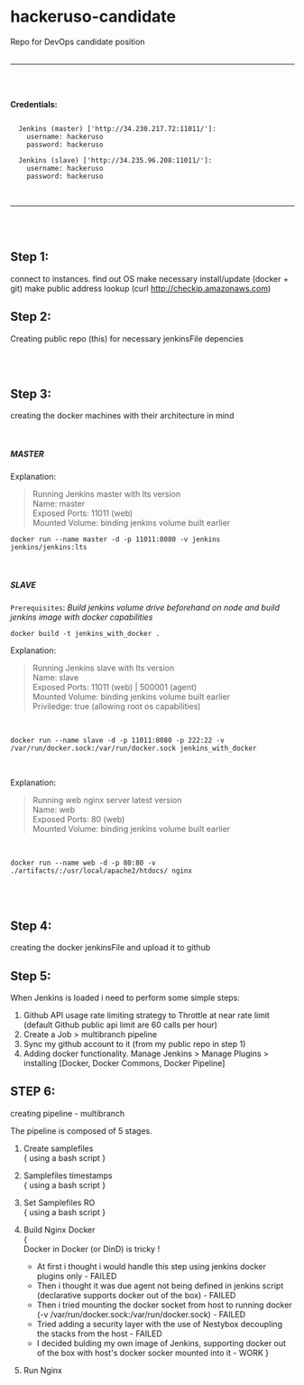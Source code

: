 # hackeruso-candidate
Repo for DevOps candidate position
<br/><br/>

----------
<br/><br/>

**Credentials:**
```

  Jenkins (master) ['http://34.230.217.72:11011/']:
    username: hackeruso
    password: hackeruso
  
  Jenkins (slave) ['http://34.235.96.208:11011/']:
    username: hackeruso
    password: hackeruso

```
<br/>

----------
<br/><br/>

## Step 1:

connect to instances.
find out OS
make necessary install/update (docker + git)
make public address lookup (curl http://checkip.amazonaws.com)

## Step 2:

Creating public repo (this) for necessary jenkinsFile depencies

<br/><br/>

## Step 3:

creating the docker machines with their architecture in mind

<br />

#####  *MASTER*

Explanation:<br />
> Running Jenkins master with lts version<br />
  Name: master<br />
  Exposed Ports: 11011 (web)<br />
  Mounted Volume: binding jenkins volume built earlier<br />

```
docker run --name master -d -p 11011:8080 -v jenkins jenkins/jenkins:lts
```

<br />

##### *SLAVE*


`Prerequisites`:
*Build jenkins volume drive beforehand on node and build jenkins image with docker capabilities* <br />
```
docker build -t jenkins_with_docker .
```


Explanation:<br />
> Running Jenkins slave with lts version<br />
  Name: slave<br />
  Exposed Ports: 11011 (web) | 500001 (agent)<br />
  Mounted Volume: binding jenkins volume built earlier<br />
  Priviledge: true (allowing root os capabilities)<br />

<br />

```
docker run --name slave -d -p 11011:8080 -p 222:22 -v /var/run/docker.sock:/var/run/docker.sock jenkins_with_docker
```

<br />

Explanation:<br />
> Running web nginx server latest version<br />
  Name: web<br />
  Exposed Ports: 80 (web)<br />
  Mounted Volume: binding jenkins volume built earlier<br />

<br />

```
docker run --name web -d -p 80:80 -v ./artifacts/:/usr/local/apache2/htdocs/ nginx
```

<br/><br/>

## Step 4:

creating the docker jenkinsFile and upload it to github

## Step 5:

When Jenkins is loaded i need to perform some simple steps:
1. Github API usage rate limiting strategy to Throttle at near rate limit (default Github public api limit are 60 calls per hour)
2. Create a Job > multibranch pipeline
3. Sync my github account to it (from my public repo in step 1)
4. Adding docker functionality. Manage Jenkins > Manage Plugins > installing [Docker, Docker Commons, Docker Pipeline]

## STEP 6:

creating pipeline  - multibranch

The pipeline is composed of 5 stages.
1. Create samplefiles<br />
    { using a bash script }
3. Samplefiles timestamps<br />
    { using a bash script }
4. Set Samplefiles RO<br />
    { using a bash script }
5. Build Nginx Docker<br />
    { <br />
      Docker in Docker (or DinD) is tricky !


      - At first i thought i would handle this step using jenkins docker plugins only - FAILED  
      - Then i thought it was due agent not being defined in jenkins script (declarative supports docker out of the box) - FAILED  
      - Then i tried mounting the docker socket from host to running docker (-v /var/run/docker.sock:/var/run/docker.sock) - FAILED
      - Tried adding a security layer with the use of Nestybox decoupling the stacks from the host - FAILED
      - I decided bulding my own image of Jenkins, supporting docker out of the box with host's docker socker mounted into it - WORK
    }
6. Run Nginx<br />
